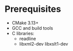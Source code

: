 # Prerequisites
- CMake 3.13+
- GCC and build tools
- C libraries:
    - readline
    - libxml2-dev libxslt1-dev
    
